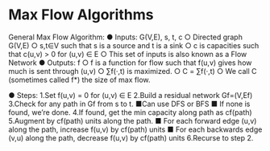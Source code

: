 # Max Flow Algorithms
General Max Flow Algorithm: 
● Inputs: G(V,E), s, t, c
○ Directed graph G(V,E)
○ s,t∈V such that s is a source and t is a sink
○ c is capacities such that c(u,v) > 0 for (u,v) ∈ E ○ This set of inputs is also known as a Flow Network
● Outputs: f
○ f is a function for flow such that f(u,v) gives how much is sent through (u,v)
○ ∑f(·,t) is maximized.
○ C = ∑f(·,t)
○ We call C (sometimes called f*) the size of max flow.

● Steps:
1.Set f(u,v) = 0 for (u,v) ∈ E
2.Build a residual network Gf=(V,Ef)
3.Check for any path in Gf from s to t. 
■Can use DFS or BFS
■ If none is found, we’re done.
4.If found, get the min capacity along path as cf(path)
5.Augment by cf(path) units along the path.
■ For each forward edge (u,v) along the path, increase f(u,v)
by cf(path) units
■ For each backwards edge (v,u) along the path, decrease
f(u,v) by cf(path) units 6.Recurse to step 2.

